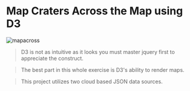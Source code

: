 Map Craters Across the Map using D3
===================================
![mapacross](https://user-images.githubusercontent.com/11310584/27430331-c081c61e-577a-11e7-9939-d5aaf0b95135.jpg)
>D3 is not as intuitive as it looks you must master jquery first to appreciate the construct.

>The best part in this whole exercise is D3's ability to render maps.

>This project utilizes two cloud based JSON data sources. 
